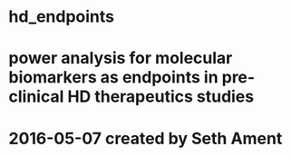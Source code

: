 # hd_endpoints
# power analysis for molecular biomarkers as endpoints in pre-clinical HD therapeutics studies
# 2016-05-07 created by Seth Ament
